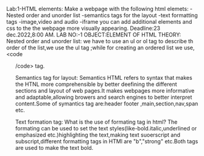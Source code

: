  Lab:1-HTML elements:
Make a webpage with the following html elemets:
  -Nested order and unorder list
  -semantics tags for the layout
  -text formatting tags
  -image,video and audio
  -iframe
  you can add additional elements and css to the the webpage more visually appearing.
  Deadline:23 dec.2022,8:00 AM.
LAB NO:-1
OBJECT:ELEMENT OF HTML
THEORY:                                                                                                                                                                          Nested order and unorder list: we have to use an ul or ol tag to describe th order of the list,we use the ul tag ;while for creating an ordered list we use,<code<ol>/code> tag.
 
Semantics tag for layout:                                                                                                                                         Semantics HTML refers to syntax that makes the HTNL more comprehensible by better deefining the different sections and layout of web pages.It makes webpages more         informative and adaptable,allowing browers and search engines to better interpret content.Some of symantics tag are:header footer ,main,section,nav,span etc.
 
 
Text formation tag:                                                                                                                                                    What is the use of formating tag in html? The formating can be used to set the text styles(like-bold.italic,underlined or emphasized etc.)highlighting the               text,making text suoerscript and subscript,different formatting tags in HTMl are "b","strong" etc.Both tags are used to make the text bold.
